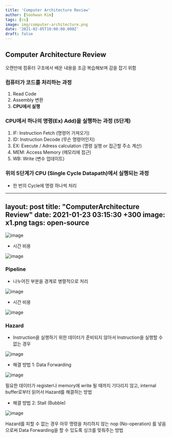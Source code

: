```yaml
---
title: 'Computer Architecture Review'
author: [Soohwan Kim]
tags: [cs]
image: img/computer-architecture.png
date: '2021-02-05T10:00:00.000Z'
draft: false
---
```


## Computer Architecture Review
  
오랜만에 컴퓨터 구조에서 배운 내용을 조금 복습해보며 감을 잡기 위함

### 컴퓨터가 코드를 처리하는 과정  
1. Read Code
2. Assembly 변환 
3. **CPU에서 실행**
  
### CPU에서 하나의 명령(Ex) Add)을 실행하는 과정 (5단계)
1. IF: Instruction Fetch (명령어 가져오기)
2. ID: Instruction Decode (무슨 명령어인지)
3. EX: Execute / Adress calculation (명령 실행 or 접근할 주소 계산)
4. MEM: Access Memory (메모리에 접근)
5. WB: Write (변수 업데이트)
  
### 위의 5단계가 CPU (Single Cycle Datapath)에서 실행되는 과정
  
- 한 번의 Cycle에 명령 하나씩 처리

---
layout: post
title: "ComputerArchitecture Review"
date: 2021-01-23 03:15:30 +300
image: x1.png
tags: open-source
---

![image](https://user-images.githubusercontent.com/42150335/106787176-baca2380-6692-11eb-9f5f-a6c0a4ae97b3.png)
  
- 시간 비용

![image](https://user-images.githubusercontent.com/42150335/106787296-e3521d80-6692-11eb-8991-7f25c9d665d4.png)
  
### Pipeline
  
- 나누어진 부분을 경계로 병렬적으로 처리

![image](https://user-images.githubusercontent.com/42150335/106787546-2f04c700-6693-11eb-8041-f988e7e0ce07.png)
  
- 시간 비용  
  
![image](https://user-images.githubusercontent.com/42150335/106787829-8440d880-6693-11eb-84f7-6a16f957b7c4.png)
  
### Hazard
  
- Instruction을 실행하기 위한 데이터가 준비되지 않아서 Instruction을 실행할 수 없는 경우

![image](https://user-images.githubusercontent.com/42150335/106788164-f44f5e80-6693-11eb-9117-6c187ced8fbf.png)
  
- 해결 방법 1: Data Forwarding
   
![image](https://user-images.githubusercontent.com/42150335/106788436-4a240680-6694-11eb-8ce1-ca67136cf0f3.png)
  
필요한 데이터가 register나 memory에 write 될 때까지 기다리지 않고, internal buffer로부터 읽어서 Hazard를 해결하는 방법  
  
- 해결 방법 2: Stall (Bubble)
  
![image](https://user-images.githubusercontent.com/42150335/106788736-af77f780-6694-11eb-9a0f-f92ff79d7ddd.png)
  
Hazard를 피할 수 없는 경우 아무 명령을 처리하지 않는 nop (No-operation) 를 넣음으로써 Data Forwarding을 할 수 있도록 싱크를 맞춰주는 방법
  
